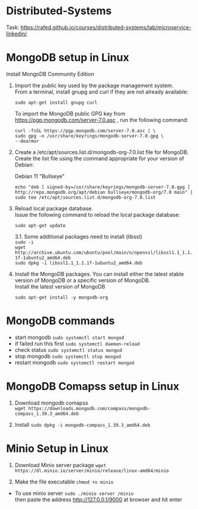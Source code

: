 # Distributed-Systems
Task: https://rafed.github.io/courses/distributed-systems/lab/microservice-linkedin/ 


# MongoDB setup in Linux

Install MongoDB Community Edition


1. Import the public key used by the package management system.<br/>
From a terminal, install gnupg and curl if they are not already available:

    ``` sudo apt-get install gnupg curl ``` 

    To import the MongoDB public GPG key from 
    https://pgp.mongodb.com/server-7.0.asc
    , run the following command:

    ```
    curl -fsSL https://pgp.mongodb.com/server-7.0.asc | \
    sudo gpg -o /usr/share/keyrings/mongodb-server-7.0.gpg \
    --dearmor

    ```

2. Create a /etc/apt/sources.list.d/mongodb-org-7.0.list file for MongoDB.<br/>
Create the list file using the command appropriate for your version of Debian: <br/>


    Debian 11 "Bullseye"
    ```
    echo "deb [ signed-by=/usr/share/keyrings/mongodb-server-7.0.gpg ] http://repo.mongodb.org/apt/debian bullseye/mongodb-org/7.0 main" | sudo tee /etc/apt/sources.list.d/mongodb-org-7.0.list

    ```
3. Reload local package database.<br/>
Issue the following command to reload the local package database: <br/>

    ``` sudo apt-get update ```

    3.1. Some additional packages need to install (libssl) <br/>
            ```sudo -i``` <br/>
            ```wget http://archive.ubuntu.com/ubuntu/pool/main/o/openssl/libssl1.1_1.1.1f-1ubuntu2_amd64.deb``` <br/>
            ```sudo dpkg -i libssl1.1_1.1.1f-1ubuntu2_amd64.deb```

4. Install the MongoDB packages. You can install either the latest stable version of MongoDB or a specific version of MongoDB. <br/>
Install the latest version of MongoDB

    ```sudo apt-get install -y mongodb-org```


# MongoDB commands

- start mongodb ```sudo systemctl start mongod```
- if failed run this first ```sudo systemctl daemon-reload```
- check status ```sudo systemctl status mongod```
- stop mongodb ```sudo systemctl stop mongod```
- restart mongodb ```sudo systemctl restart mongod``` 


# MongoDB Comapss setup in Linux

1. Download mongodb comapss <br/>
    ```wget https://downloads.mongodb.com/compass/mongodb-compass_1.39.3_amd64.deb```

2. Install 
    ```sudo dpkg -i mongodb-compass_1.39.3_amd64.deb```


# Minio Setup in Linux

1. Download Minio server package ```wget https://dl.minio.io/server/minio/release/linux-amd64/minio```

2. Make the file executable ```chmod +x minio```

- To use minio server ```sudo ./minio server /minio``` <br/>
  then paste the address http://127.0.0.1/9000 at browser and hit enter